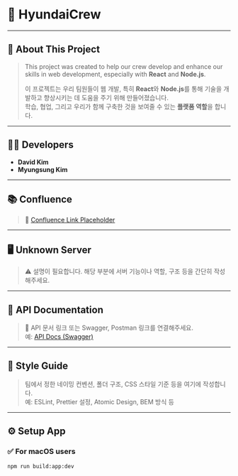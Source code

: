 # 🚗 HyundaiCrew

---

## 📌 About This Project

> This project was created to help our crew develop and enhance our skills in web development, especially with **React** and **Node.js**.
>
> 이 프로젝트는 우리 팀원들이 웹 개발, 특히 **React**와 **Node.js**를 통해 기술을 개발하고 향상시키는 데 도움을 주기 위해 만들어졌습니다.  
> 학습, 협업, 그리고 우리가 함께 구축한 것을 보여줄 수 있는 **플랫폼 역할**을 합니다.

---

## 👨‍💻 Developers

- **David Kim**
- **Myungsung Kim**

---

## 📚 Confluence

> 📎 [Confluence Link Placeholder]()

---

## 🖥 Unknown Server

> ⚠️ 설명이 필요합니다. 해당 부분에 서버 기능이나 역할, 구조 등을 간단히 작성해주세요.

---

## 🔌 API Documentation

> 📎 API 문서 링크 또는 Swagger, Postman 링크를 연결해주세요.  
> 예: [API Docs (Swagger)]()

---

## 🎨 Style Guide

> 팀에서 정한 네이밍 컨벤션, 폴더 구조, CSS 스타일 기준 등을 여기에 작성합니다.  
> 예: ESLint, Prettier 설정, Atomic Design, BEM 방식 등

---

## ⚙️ Setup App

### ✅ For macOS users

```bash
npm run build:app:dev
```